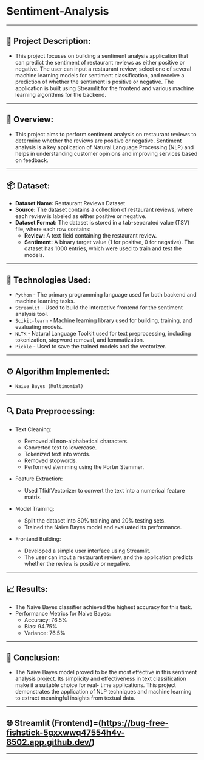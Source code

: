 # Sentiment-Analysis
---
## 📜 Project Description:
 - This project focuses on building a sentiment analysis application that can predict the sentiment of restaurant reviews as either positive or negative. The user can input a restaurant 
   review, select one of several machine learning models for sentiment classification, and receive a prediction of whether the sentiment is positive or negative. The application is 
   built using Streamlit for the frontend and various machine learning algorithms for the backend.
---
## 📝 Overview:
 - This project aims to perform sentiment analysis on restaurant reviews to determine whether the reviews are positive or negative. Sentiment analysis is a key application of Natural 
   Language Processing (NLP) and helps in understanding customer opinions and improving services based on feedback.
---
## 📦 Dataset:
 - **Dataset Name:** Restaurant Reviews Dataset
 - **Source:** The dataset contains a collection of restaurant reviews, where each review is labeled as either positive or negative.
 - **Dataset Format:** The dataset is stored in a tab-separated value (TSV) file, where each row contains:
     - **Review:** A text field containing the restaurant review.
     - **Sentiment:** A binary target value (1 for positive, 0 for negative).
  The dataset has 1000 entries, which were used to train and test the models.
---
## 🤖 Technologies Used:
 - `Python` - The primary programming language used for both backend and machine learning tasks.
 - `Streamlit` - Used to build the interactive frontend for the sentiment analysis tool.
 - `Scikit-learn` - Machine learning library used for building, training, and evaluating models.
 - `NLTK` - Natural Language Toolkit used for text preprocessing, including tokenization, stopword removal, and lemmatization.
 - `Pickle` - Used to save the trained models and the vectorizer.
---
## ⚙ Algorithm Implemented:
 - `Naive Bayes (Multinomial)`
---
## 🔍 Data Preprocessing:
 -  Text Cleaning:
    - Removed all non-alphabetical characters.
    - Converted text to lowercase.
    - Tokenized text into words.
    - Removed stopwords.
    - Performed stemming using the Porter Stemmer.

 -  Feature Extraction:
    - Used TfidfVectorizer to convert the text into a numerical feature matrix.

 -  Model Training:
    - Split the dataset into 80% training and 20% testing sets.
    - Trained the Naive Bayes model and evaluated its performance.

 -  Frontend Building:
    - Developed a simple user interface using Streamlit.
    - The user can input a restaurant review, and the application predicts whether the review is positive or negative.
---
## 📈 Results:
 - The Naive Bayes classifier achieved the highest accuracy for this task.
 - Performance Metrics for Naive Bayes:
   - Accuracy: 76.5%
   - Bias: 94.75%
   - Variance: 76.5%
---
## 🎯 Conclusion:
- The Naive Bayes model proved to be the most effective in this sentiment analysis project. Its simplicity and effectiveness in text classification make it a suitable choice for real- 
  time applications. This project demonstrates the application of NLP techniques and machine learning to extract meaningful insights from textual data.
---
## 🌐 Streamlit (Frontend)=(https://bug-free-fishstick-5gxxwwq47554h4v-8502.app.github.dev/)
---
